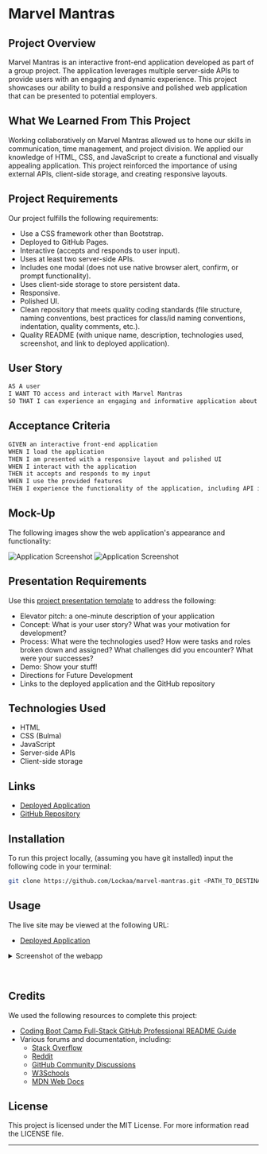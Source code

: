 # Marvel Mantras

## Project Overview

Marvel Mantras is an interactive front-end application developed as part of a group project. The application leverages multiple server-side APIs to provide users with an engaging and dynamic experience. This project showcases our ability to build a responsive and polished web application that can be presented to potential employers.

## What We Learned From This Project

Working collaboratively on Marvel Mantras allowed us to hone our skills in communication, time management, and project division. We applied our knowledge of HTML, CSS, and JavaScript to create a functional and visually appealing application. This project reinforced the importance of using external APIs, client-side storage, and creating responsive layouts.

## Project Requirements

Our project fulfills the following requirements:

- Use a CSS framework other than Bootstrap.
- Deployed to GitHub Pages.
- Interactive (accepts and responds to user input).
- Uses at least two server-side APIs.
- Includes one modal (does not use native browser alert, confirm, or prompt functionality).
- Uses client-side storage to store persistent data.
- Responsive.
- Polished UI.
- Clean repository that meets quality coding standards (file structure, naming conventions, best practices for class/id naming conventions, indentation, quality comments, etc.).
- Quality README (with unique name, description, technologies used, screenshot, and link to deployed application).

## User Story

```md
AS A user
I WANT TO access and interact with Marvel Mantras
SO THAT I can experience an engaging and informative application about Marvel characters
```

## Acceptance Criteria

```md
GIVEN an interactive front-end application
WHEN I load the application
THEN I am presented with a responsive layout and polished UI
WHEN I interact with the application
THEN it accepts and responds to my input
WHEN I use the provided features
THEN I experience the functionality of the application, including API interactions and client-side storage
```

## Mock-Up

The following images show the web application's appearance and functionality:

![Application Screenshot](./assets/images/screenshot1.png)
![Application Screenshot](./assets/images/screenshot2.png)

## Presentation Requirements

Use this [project presentation template](https://docs.google.com/presentation/d/10QaO9KH8HtUXj__81ve0SZcpO5DbMbqqQr4iPpbwKks/edit?usp=sharing) to address the following:

- Elevator pitch: a one-minute description of your application
- Concept: What is your user story? What was your motivation for development?
- Process: What were the technologies used? How were tasks and roles broken down and assigned? What challenges did you encounter? What were your successes?
- Demo: Show your stuff!
- Directions for Future Development
- Links to the deployed application and the GitHub repository

## Technologies Used

- HTML
- CSS (Bulma)
- JavaScript
- Server-side APIs
- Client-side storage

## Links

- [Deployed Application](https://lockaa.github.io/marvel-mantras/)
- [GitHub Repository](https://github.com/Lockaa/marvel-mantras)

## Installation

To run this project locally, (assuming you have git installed) input the following code in your terminal:

```sh
git clone https://github.com/Lockaa/marvel-mantras.git <PATH_TO_DESTINATION_DIRECTORY>
```

## Usage

The live site may be viewed at the following URL:

- [Deployed Application](https://lockaa.github.io/marvel-mantras/)

<details>
  <summary>Screenshot of the webapp</summary>
    
![Application Screenshot](./assets/images/screenshot1.png)
![Application Screenshot](./assets/images/screenshot2.png)
  
</details>

&nbsp;

## Credits

We used the following resources to complete this project:

- [Coding Boot Camp Full-Stack GitHub Professional README Guide](https://coding-boot-camp.github.io/full-stack/github/professional-readme-guide)
- Various forums and documentation, including:
  - [Stack Overflow](https://stackoverflow.com/)
  - [Reddit](https://reddit.com/)
  - [GitHub Community Discussions](https://github.com/orgs/community/discussions/)
  - [W3Schools](https://w3schools.com/)
  - [MDN Web Docs](https://developer.mozilla.org/)

## License

This project is licensed under the MIT License. For more information read the LICENSE file.

---